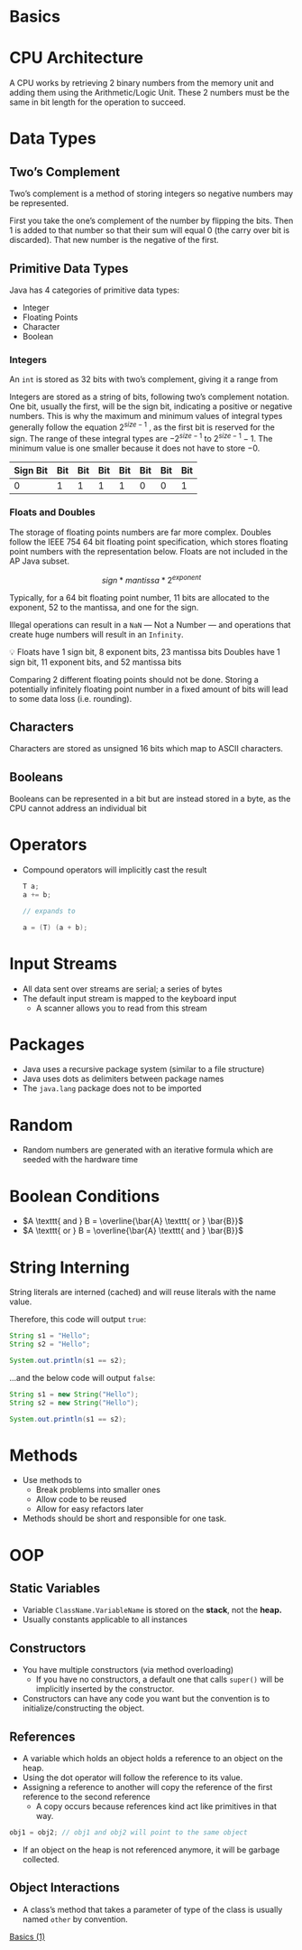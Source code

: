# Basics

# CPU Architecture

A CPU works by retrieving 2 binary numbers from the memory unit and adding them using the Arithmetic/Logic Unit. These 2 numbers must be the same in bit length for the operation to succeed.

# Data Types

## Two’s Complement

Two’s complement is a method of storing integers so negative numbers may be represented.

First you take the one’s complement of the number by flipping the bits. Then 1 is added to that number so that their sum will equal 0 (the carry over bit is discarded). That new number is the negative of the first.

## Primitive Data Types

Java has 4 categories of primitive data types:

- Integer
- Floating Points
- Character
- Boolean

### Integers

An `int` is stored as 32 bits with two’s complement, giving it a range from

Integers are stored as a string of bits, following two’s complement notation. One bit, usually the first, will be the sign bit, indicating a positive or negative numbers. This is why the maximum and minimum values of integral types generally follow the equation $2^{size-1}$ , as the first bit is reserved for the sign. The range of these integral types are $-2^{size-1}$ to $2^{size-1} - 1$. The minimum value is one smaller because it does not have to store $-0$.

| Sign Bit | Bit | Bit | Bit | Bit | Bit | Bit | Bit |
| --- | --- | --- | --- | --- | --- | --- | --- |
| 0 | 1 | 1 | 1 | 1 | 0 | 0 | 1 |

### Floats and Doubles

The storage of floating points numbers are far more complex. Doubles follow the IEEE 754 64 bit floating point specification, which stores floating point numbers with the representation below. Floats are not included in the AP Java subset.

$$
sign * mantissa * 2^{exponent}
$$

Typically, for a 64 bit floating point number, 11 bits are allocated to the exponent, 52 to the mantissa, and one for the sign. 

Illegal operations can result in a `NaN` — Not a Number — and operations that create huge numbers will result in an `Infinity`.

<aside>
💡 Floats have 1 sign bit, 8 exponent bits, 23 mantissa bits
Doubles have 1 sign bit, 11 exponent bits, and 52 mantissa bits

</aside>

Comparing 2 different floating points should not be done. Storing a potentially infinitely floating point number in a fixed amount of bits will lead to some data loss (i.e. rounding). 

## Characters

Characters are stored as unsigned 16 bits which map to ASCII characters.

## Booleans

Booleans can be represented in a bit but are instead stored in a byte, as the CPU cannot address an individual bit

# Operators

- Compound operators will implicitly cast the result
    
    ```java
    T a;
    a += b;
    
    // expands to
    
    a = (T) (a + b);
    ```
    

# Input Streams

- All data sent over streams are serial; a series of bytes
- The default input stream is mapped to the keyboard input
    - A scanner allows you to read from this stream

# Packages

- Java uses a recursive package system (similar to a file structure)
- Java uses dots as delimiters between package names
- The `java.lang` package does not to be imported

# Random

- Random numbers are generated with an iterative formula which are seeded with the hardware time

# Boolean Conditions

- $A \texttt{ and } B = \overline{\bar{A} \texttt{ or } \bar{B}}$
- $A \texttt{ or } B = \overline{\bar{A} \texttt{ and } \bar{B}}$

# String Interning

String literals are interned (cached) and will reuse literals with the name value.

Therefore, this code will output `true`:

```java
String s1 = "Hello";
String s2 = "Hello";

System.out.println(s1 == s2);
```

…and the below code will output `false`:

```java
String s1 = new String("Hello");
String s2 = new String("Hello");

System.out.println(s1 == s2);
```

# Methods

- Use methods to
    - Break problems into smaller ones
    - Allow code to be reused
    - Allow for easy refactors later
- Methods should be short and responsible for one task.

# OOP

## Static Variables

- Variable `ClassName.VariableName` is stored on the **stack**, not the **heap.**
- Usually constants applicable to all instances

## Constructors

- You have multiple constructors (via method overloading)
    - If you have no constructors, a default one that calls `super()` will be implicitly inserted by the constructor.
- Constructors can have any code you want but the convention is to initialize/constructing the object.

## References

- A variable which holds an object holds a reference to an object on the heap.
- Using the dot operator will follow the reference to its value.
- Assigning a reference to another will copy the reference of the first reference to the second reference
    - A copy occurs because references kind act like primitives in that way.

```java
obj1 = obj2; // obj1 and obj2 will point to the same object
```

- If an object on the heap is not referenced anymore, it will be garbage collected.

## Object Interactions

- A class’s method that takes a parameter of type of the class is usually named `other` by convention.

[Basics (1)](Basics%207a0413d409934a2685324bf56433d5e8/Basics%20(1)%20704bc059ddfd426c8f822294bd8f86df.md)